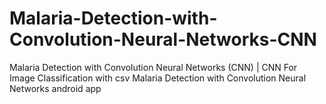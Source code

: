 # Malaria-Detection-with-Convolution-Neural-Networks-CNN
Malaria Detection with Convolution Neural Networks (CNN) | CNN For Image Classification with csv
Malaria Detection with Convolution Neural Networks android app
